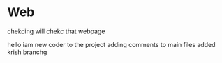 # Web

chekcing 
will chekc that webpage

hello  iam new coder to the project
adding comments to main files
added krish branchg
